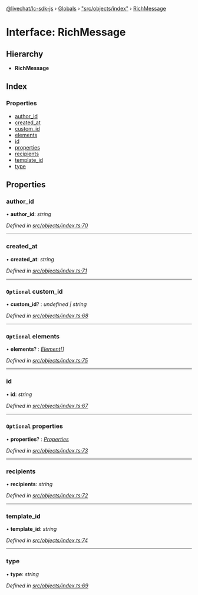 [@livechat/lc-sdk-js](../README.md) › [Globals](../globals.md) › ["src/objects/index"](../modules/_src_objects_index_.md) › [RichMessage](_src_objects_index_.richmessage.md)

# Interface: RichMessage

## Hierarchy

* **RichMessage**

## Index

### Properties

* [author_id](_src_objects_index_.richmessage.md#author_id)
* [created_at](_src_objects_index_.richmessage.md#created_at)
* [custom_id](_src_objects_index_.richmessage.md#optional-custom_id)
* [elements](_src_objects_index_.richmessage.md#optional-elements)
* [id](_src_objects_index_.richmessage.md#id)
* [properties](_src_objects_index_.richmessage.md#optional-properties)
* [recipients](_src_objects_index_.richmessage.md#recipients)
* [template_id](_src_objects_index_.richmessage.md#template_id)
* [type](_src_objects_index_.richmessage.md#type)

## Properties

###  author_id

• **author_id**: *string*

*Defined in [src/objects/index.ts:70](https://github.com/livechat/lc-sdk-js/blob/aff69b2/src/objects/index.ts#L70)*

___

###  created_at

• **created_at**: *string*

*Defined in [src/objects/index.ts:71](https://github.com/livechat/lc-sdk-js/blob/aff69b2/src/objects/index.ts#L71)*

___

### `Optional` custom_id

• **custom_id**? : *undefined | string*

*Defined in [src/objects/index.ts:68](https://github.com/livechat/lc-sdk-js/blob/aff69b2/src/objects/index.ts#L68)*

___

### `Optional` elements

• **elements**? : *[Element](_src_objects_index_.element.md)[]*

*Defined in [src/objects/index.ts:75](https://github.com/livechat/lc-sdk-js/blob/aff69b2/src/objects/index.ts#L75)*

___

###  id

• **id**: *string*

*Defined in [src/objects/index.ts:67](https://github.com/livechat/lc-sdk-js/blob/aff69b2/src/objects/index.ts#L67)*

___

### `Optional` properties

• **properties**? : *[Properties](_src_objects_index_.properties.md)*

*Defined in [src/objects/index.ts:73](https://github.com/livechat/lc-sdk-js/blob/aff69b2/src/objects/index.ts#L73)*

___

###  recipients

• **recipients**: *string*

*Defined in [src/objects/index.ts:72](https://github.com/livechat/lc-sdk-js/blob/aff69b2/src/objects/index.ts#L72)*

___

###  template_id

• **template_id**: *string*

*Defined in [src/objects/index.ts:74](https://github.com/livechat/lc-sdk-js/blob/aff69b2/src/objects/index.ts#L74)*

___

###  type

• **type**: *string*

*Defined in [src/objects/index.ts:69](https://github.com/livechat/lc-sdk-js/blob/aff69b2/src/objects/index.ts#L69)*
